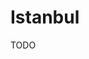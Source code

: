 # Istanbul

TODO

<!-- ```sh
yq n instrumentation.default-excludes false > .istanbul.yml
yq w -i .istanbul.yml instrumentation.excludes\[0\] 'node_modules/**'
yq w -i .istanbul.yml instrumentation.excludes\[1\] 'test/**'
``` -->
